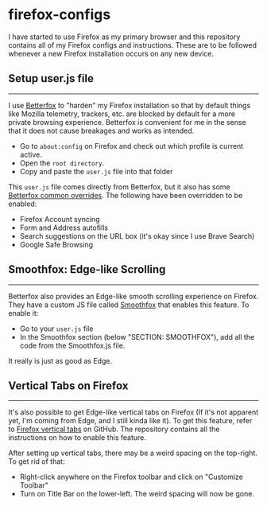 # firefox-configs

I have started to use Firefox as my primary browser and this repository contains all of my Firefox configs and instructions. These are to be followed whenever a new Firefox installation occurs on any new device.

## Setup user.js file

***

I use [Betterfox](https://github.com/yokoffing/Betterfox) to "harden" my Firefox installation so that by default things like Mozilla telemetry, trackers, etc. are blocked by default for a more private browsing experience. Betterfox is convenient for me in the sense that it does not cause breakages and works as intended.

* Go to `about:config` on Firefox and check out which profile is current active. 
* Open the `root directory`.
* Copy and paste the `user.js` file into that folder

This `user.js` file comes directly from Betterfox, but it also has some [Betterfox common overrides](https://github.com/yokoffing/Betterfox/issues/87). The following have been overridden to be enabled:

* Firefox Account syncing
* Form and Address autofills
* Search suggestions on the URL box (it's okay since I use Brave Search)
* Google Safe Browsing

## Smoothfox: Edge-like Scrolling

***

Betterfox also provides an Edge-like smooth scrolling experience on Firefox. They have a custom JS file called [Smoothfox](https://github.com/yokoffing/Betterfox/blob/master/Smoothfox.js) that enables this feature. To enable it:

* Go to your `user.js` file
* In the Smoothfox section (below "SECTION: SMOOTHFOX"), add all the code from the Smoothfox.js file.

It really is just as good as Edge.

## Vertical Tabs on Firefox

***

It's also possible to get Edge-like vertical tabs on Firefox (If it's not apparent yet, I'm coming from Edge, and I still kinda like it). To get this feature, refer to [Firefox vertical tabs](https://github.com/ranmaru22/firefox-vertical-tabs) on GitHub. The repository contains all the instructions on how to enable this feature.

After setting up vertical tabs, there may be a weird spacing on the top-right. To get rid of that:

* Right-click anywhere on the Firefox toolbar and click on "Customize Toolbar"
* Turn on Title Bar on the lower-left. The weird spacing will now be gone.
